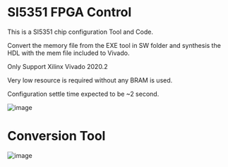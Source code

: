 # SI5351 FPGA Control

This is a SI5351 chip configuration Tool and Code.

Convert the memory file from the EXE tool in SW folder and synthesis the HDL with the mem file included to Vivado.

Only Support Xilinx Vivado 2020.2

Very low resource is required without any BRAM is used.

Configuration settle time expected to be ~2 second.

![image](https://user-images.githubusercontent.com/29487339/164370018-ca15adc7-acb1-48b0-88c0-551461aa4be6.png)

# Conversion Tool
![image](https://user-images.githubusercontent.com/29487339/164370516-bd8172ea-502d-480c-b1c2-e48c5bdd05dc.png)


<meta name="google-site-verification" content="QKw28b__blHu_aRfBUuclRKFFKu6nkNEZXzsH24l6jQ" />
